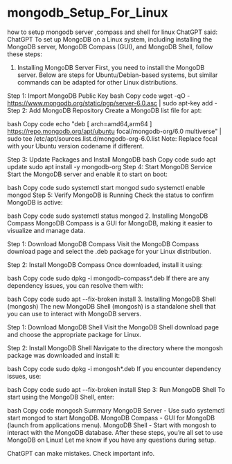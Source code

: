 # mongodb_Setup_For_Linux


how to setup mongodb server ,compass and  shell for linux
ChatGPT said:
ChatGPT
To set up MongoDB on a Linux system, including installing the MongoDB server, MongoDB Compass (GUI), and MongoDB Shell, follow these steps:

1. Installing MongoDB Server
First, you need to install the MongoDB server. Below are steps for Ubuntu/Debian-based systems, but similar commands can be adapted for other Linux distributions.

Step 1: Import MongoDB Public Key
bash
Copy code
wget -qO - https://www.mongodb.org/static/pgp/server-6.0.asc | sudo apt-key add -
Step 2: Add MongoDB Repository
Create a MongoDB list file for apt:

bash
Copy code
echo "deb [ arch=amd64,arm64 ] https://repo.mongodb.org/apt/ubuntu focal/mongodb-org/6.0 multiverse" | sudo tee /etc/apt/sources.list.d/mongodb-org-6.0.list
Note: Replace focal with your Ubuntu version codename if different.

Step 3: Update Packages and Install MongoDB
bash
Copy code
sudo apt update
sudo apt install -y mongodb-org
Step 4: Start MongoDB Service
Start the MongoDB server and enable it to start on boot:

bash
Copy code
sudo systemctl start mongod
sudo systemctl enable mongod
Step 5: Verify MongoDB is Running
Check the status to confirm MongoDB is active:

bash
Copy code
sudo systemctl status mongod
2. Installing MongoDB Compass
MongoDB Compass is a GUI for MongoDB, making it easier to visualize and manage data.

Step 1: Download MongoDB Compass
Visit the MongoDB Compass download page and select the .deb package for your Linux distribution.

Step 2: Install MongoDB Compass
Once downloaded, install it using:

bash
Copy code
sudo dpkg -i mongodb-compass*.deb
If there are any dependency issues, you can resolve them with:

bash
Copy code
sudo apt --fix-broken install
3. Installing MongoDB Shell (mongosh)
The new MongoDB Shell (mongosh) is a standalone shell that you can use to interact with MongoDB servers.

Step 1: Download MongoDB Shell
Visit the MongoDB Shell download page and choose the appropriate package for Linux.

Step 2: Install MongoDB Shell
Navigate to the directory where the mongosh package was downloaded and install it:

bash
Copy code
sudo dpkg -i mongosh*.deb
If you encounter dependency issues, use:

bash
Copy code
sudo apt --fix-broken install
Step 3: Run MongoDB Shell
To start using the MongoDB Shell, enter:

bash
Copy code
mongosh
Summary
MongoDB Server - Use sudo systemctl start mongod to start MongoDB.
MongoDB Compass - GUI for MongoDB (launch from applications menu).
MongoDB Shell - Start with mongosh to interact with the MongoDB database.
After these steps, you’re all set to use MongoDB on Linux! Let me know if you have any questions during setup.










ChatGPT can make mistakes. Check important info.
